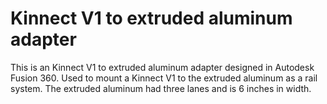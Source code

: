 # Kinnect V1 to extruded aluminum adapter
This is an Kinnect V1 to extruded aluminum adapter designed in Autodesk Fusion 360. Used to mount a Kinnect V1 to the extruded aluminum as a rail system. The extruded aluminum had three lanes and is 6 inches in width.

